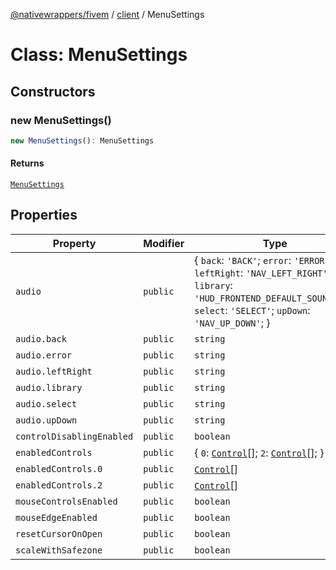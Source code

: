 [@nativewrappers/fivem](../../README.md) / [client](../README.md) / MenuSettings

# Class: MenuSettings

## Constructors

### new MenuSettings()

```ts
new MenuSettings(): MenuSettings
```

#### Returns

[`MenuSettings`](MenuSettings.md)

## Properties

| Property | Modifier | Type | Default value | Defined in |
| ------ | ------ | ------ | ------ | ------ |
| `audio` | `public` | \{ `back`: `'BACK'`; `error`: `'ERROR'`; `leftRight`: `'NAV_LEFT_RIGHT'`; `library`: `'HUD_FRONTEND_DEFAULT_SOUNDSET'`; `select`: `'SELECT'`; `upDown`: `'NAV_UP_DOWN'`; \} | `undefined` | [src/client/ui/menu/MenuSettings.ts:10](https://github.com/nativewrappers/fivem/blob/87bcb6b348baa538f549670f784fcd3ed14240d8/src/client/ui/menu/MenuSettings.ts#L10) |
| `audio.back` | `public` | `string` | `'BACK'` | [src/client/ui/menu/MenuSettings.ts:15](https://github.com/nativewrappers/fivem/blob/87bcb6b348baa538f549670f784fcd3ed14240d8/src/client/ui/menu/MenuSettings.ts#L15) |
| `audio.error` | `public` | `string` | `'ERROR'` | [src/client/ui/menu/MenuSettings.ts:16](https://github.com/nativewrappers/fivem/blob/87bcb6b348baa538f549670f784fcd3ed14240d8/src/client/ui/menu/MenuSettings.ts#L16) |
| `audio.leftRight` | `public` | `string` | `'NAV_LEFT_RIGHT'` | [src/client/ui/menu/MenuSettings.ts:13](https://github.com/nativewrappers/fivem/blob/87bcb6b348baa538f549670f784fcd3ed14240d8/src/client/ui/menu/MenuSettings.ts#L13) |
| `audio.library` | `public` | `string` | `'HUD_FRONTEND_DEFAULT_SOUNDSET'` | [src/client/ui/menu/MenuSettings.ts:11](https://github.com/nativewrappers/fivem/blob/87bcb6b348baa538f549670f784fcd3ed14240d8/src/client/ui/menu/MenuSettings.ts#L11) |
| `audio.select` | `public` | `string` | `'SELECT'` | [src/client/ui/menu/MenuSettings.ts:14](https://github.com/nativewrappers/fivem/blob/87bcb6b348baa538f549670f784fcd3ed14240d8/src/client/ui/menu/MenuSettings.ts#L14) |
| `audio.upDown` | `public` | `string` | `'NAV_UP_DOWN'` | [src/client/ui/menu/MenuSettings.ts:12](https://github.com/nativewrappers/fivem/blob/87bcb6b348baa538f549670f784fcd3ed14240d8/src/client/ui/menu/MenuSettings.ts#L12) |
| `controlDisablingEnabled` | `public` | `boolean` | `true` | [src/client/ui/menu/MenuSettings.ts:9](https://github.com/nativewrappers/fivem/blob/87bcb6b348baa538f549670f784fcd3ed14240d8/src/client/ui/menu/MenuSettings.ts#L9) |
| `enabledControls` | `public` | \{ `0`: [`Control`](../enumerations/Control.md)[]; `2`: [`Control`](../enumerations/Control.md)[]; \} | `undefined` | [src/client/ui/menu/MenuSettings.ts:18](https://github.com/nativewrappers/fivem/blob/87bcb6b348baa538f549670f784fcd3ed14240d8/src/client/ui/menu/MenuSettings.ts#L18) |
| `enabledControls.0` | `public` | [`Control`](../enumerations/Control.md)[] | `undefined` | [src/client/ui/menu/MenuSettings.ts:20](https://github.com/nativewrappers/fivem/blob/87bcb6b348baa538f549670f784fcd3ed14240d8/src/client/ui/menu/MenuSettings.ts#L20) |
| `enabledControls.2` | `public` | [`Control`](../enumerations/Control.md)[] | `undefined` | [src/client/ui/menu/MenuSettings.ts:19](https://github.com/nativewrappers/fivem/blob/87bcb6b348baa538f549670f784fcd3ed14240d8/src/client/ui/menu/MenuSettings.ts#L19) |
| `mouseControlsEnabled` | `public` | `boolean` | `true` | [src/client/ui/menu/MenuSettings.ts:7](https://github.com/nativewrappers/fivem/blob/87bcb6b348baa538f549670f784fcd3ed14240d8/src/client/ui/menu/MenuSettings.ts#L7) |
| `mouseEdgeEnabled` | `public` | `boolean` | `true` | [src/client/ui/menu/MenuSettings.ts:8](https://github.com/nativewrappers/fivem/blob/87bcb6b348baa538f549670f784fcd3ed14240d8/src/client/ui/menu/MenuSettings.ts#L8) |
| `resetCursorOnOpen` | `public` | `boolean` | `true` | [src/client/ui/menu/MenuSettings.ts:6](https://github.com/nativewrappers/fivem/blob/87bcb6b348baa538f549670f784fcd3ed14240d8/src/client/ui/menu/MenuSettings.ts#L6) |
| `scaleWithSafezone` | `public` | `boolean` | `true` | [src/client/ui/menu/MenuSettings.ts:5](https://github.com/nativewrappers/fivem/blob/87bcb6b348baa538f549670f784fcd3ed14240d8/src/client/ui/menu/MenuSettings.ts#L5) |
